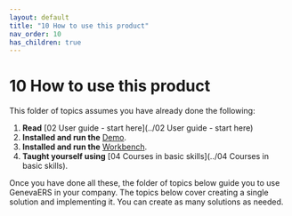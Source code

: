 ```yaml
---
layout: default
title: "10 How to use this product"
nav_order: 10
has_children: true
---
```

# 10 How to use this product
  
This folder of topics assumes you have already done the following:  
1.  **Read** [02 User guide - start here](../02 User guide - start here)  
1.  **Installed and run the** [Demo](https://genevaers.github.io/demo/).  
1.  **Installed and run the** [Workbench](https://genevaers.github.io/wb/).  
1.  **Taught yourself using** [04 Courses in basic skills](../04 Courses in basic skills).  
  
Once you have done all these, the folder of topics below guide you to use GenevaERS in your company.  The topics below cover creating a single solution and implementing it.  You can create as many solutions as needed.
